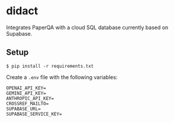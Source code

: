 # didact

Integrates PaperQA with a cloud SQL database currently based on Supabase. 

## Setup

```
$ pip install -r requirements.txt
```

Create a `.env` file with the following variables:

```
OPENAI_API_KEY=
GEMINI_API_KEY=
ANTHROPIC_API_KEY=
CROSSREF_MAILTO=
SUPABASE_URL=
SUPABASE_SERVICE_KEY=
```
